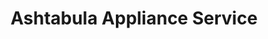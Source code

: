 ---
title: "Ashtabula Appliance Service"
url: /ashtabula/ashtabula-appliance-service/
shop: Haushaltsgeräte
---